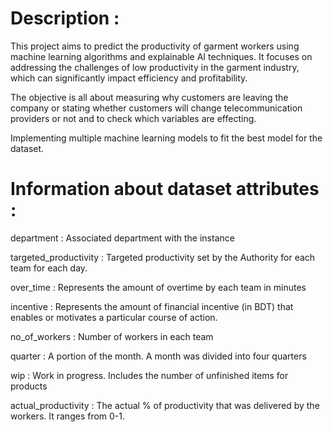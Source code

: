 # Description :

This project aims to predict the productivity of garment workers using machine learning algorithms and explainable AI techniques. 
It focuses on addressing the challenges of low productivity in the garment industry, which can significantly impact efficiency and profitability.

The objective is all about measuring why customers are leaving the company or stating whether customers will change telecommunication providers or not and to check which variables are effecting.

Implementing multiple machine learning models to fit the best model for the dataset.









# Information about dataset attributes :



department               :    Associated department with the instance

targeted_productivity    :    Targeted productivity set by the Authority for each team for each day.

over_time                :    Represents the amount of overtime by each team in minutes

incentive                :    Represents the amount of financial incentive (in BDT) that enables or motivates a particular course of action.

no_of_workers            :    Number of workers in each team

quarter                  :    A portion of the month. A month was divided into four quarters

wip                      :    Work in progress. Includes the number of unfinished items for products

actual_productivity      :    The actual % of productivity that was delivered by the workers. It ranges from 0-1.
